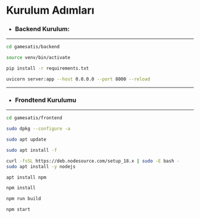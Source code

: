 # Kurulum Adımları

- ### Backend Kurulum:
---
``` bash
cd gamesatis/backend
```
``` bash
source venv/bin/activate
```
``` bash
pip install -r requirements.txt
```
``` bash
uvicorn server:app --host 0.0.0.0 --port 8000 --reload
```
---
- ### Frondtend Kurulumu
---
``` bash
cd gamesatis/frontend
```
``` bash
sudo dpkg --configure -a
```
``` bash
sudo apt update
```
``` bash
sudo apt install -f
```
``` bash
curl -fsSL https://deb.nodesource.com/setup_18.x | sudo -E bash -
sudo apt install -y nodejs
```
``` bash
apt install npm
```
``` bash
npm install
```
``` bash
npm run build
```
``` bash
npm start
```
